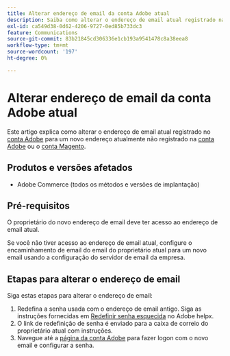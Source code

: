 ```yaml
---
title: Alterar endereço de email da conta Adobe atual
description: Saiba como alterar o endereço de email atual registrado na conta Adobe para um novo endereço atualmente não registrado na conta Adobe ou Magento.
exl-id: ca549d38-0d62-4206-9727-0ed85b733dc3
feature: Communications
source-git-commit: 83b21845cd306336e1cb193a9541478c8a38eea8
workflow-type: tm+mt
source-wordcount: '197'
ht-degree: 0%

---
```


# Alterar endereço de email da conta Adobe atual

Este artigo explica como alterar o endereço de email atual registrado no [conta Adobe](https://account.adobe.com/) para um novo endereço atualmente não registrado na [conta Adobe](https://account.adobe.com/) ou o [conta Magento](https://account.magento.com/).

## Produtos e versões afetados

* Adobe Commerce (todos os métodos e versões de implantação)

## Pré-requisitos

O proprietário do novo endereço de email deve ter acesso ao endereço de email atual.

Se você não tiver acesso ao endereço de email atual, configure o encaminhamento de email do email do proprietário atual para um novo email usando a configuração do servidor de email da empresa.

## Etapas para alterar o endereço de email

Siga estas etapas para alterar o endereço de email:

1. Redefina a senha usada com o endereço de email antigo. Siga as instruções fornecidas em [Redefinir senha esquecida](https://helpx.adobe.com/manage-account/using/change-or-reset-password.html) no Adobe helpx.
1. O link de redefinição de senha é enviado para a caixa de correio do proprietário atual com instruções.
1. Navegue até a [página da conta Adobe](https://account.adobe.com) para fazer logon com o novo email e configurar a senha.
